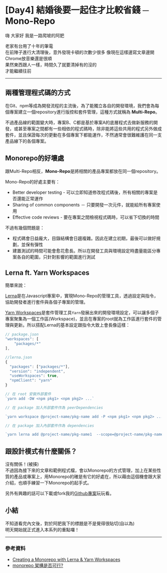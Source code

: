 # [Day4] 結婚後要一起住才比較省錢 ─ Mono-Repo

嗨 大家好 我是一路爬坡的阿肥   

老家有台用了十年的筆電   
在前陣子進行大清理後，意外發現卡頓的次數少很多
像現在這樣邊寫文章邊開Chrome放音樂還是很順   
果然東西跟人一樣，時間久了就要清掉有的沒的   
才能繼續往前

---

## 兩種管理程式碼的方式
在Git、npm等成為開發流程的主流後，為了能獨立各自的開發環境，我們會為每個專案建立一個repository進行版控和套件管理，這種方式就稱為 **Multi-Repo**。

不過產品線的範圍變大時，專案B、C都是基於專案A的底層程式去做新服務的開發，或甚至專案之間都有一些相依的程式碼時，除非能將這些共用的程式另外做成套件，並且保證每次的更動在多個專案下都能運作，不然通常會很難維護在同一支產品線下的各個專案。

## Monorepo的好壞處
跟Multi-Repo相反，**Mono-Repo**是將相關的產品專案都放在同一個repository。

Mono-Repo的好處主要有：
- Better developer testing - 可以立即知道修改程式碼後，所有相關的專案是否還能正常運作
- Sharing of common components － 只要開發一次元件，就能給所有專案使用
- Effective code reviews - 要在專案之間檢視程式碼時，可以省下切換的時間

不過有幾個問題是：
- 程式碼會日益龐大，目錄結構會日趨複雜。因此在建立初期，最後可以做好規劃，並保有彈性
- 建置測試的時間可能會愈花愈長。所以在開發工具與環境設定時盡量能區分專案各自的範圍，只針對影響的範圍進行測試

## Lerna ft. Yarn Workspaces
簡單來說：

[Lerna](https://github.com/lerna/lerna)是在Javascript專案中，實現Mono-Repo的管理工具，透過設定與指令，協助開發者進行套件與各個子專案的管理。

[Yarn Workspaces](https://yarnpkg.com/blog/2017/08/02/introducing-workspaces/)是套件管理工具```Yarn```發展出來的開發環境設定，可以讓多個子專案聚集為一個工作區(Workspace)，並且在專案的root就為工作區進行套件的管理與更新。所以搭配Lerna的基本設定跟指令大致上會長像這樣：

```javascript
// package.json
"workspaces": [
    "packages/*"
],

//lerna.json
{
  "packages": ["packages/*"],
  "version": "independent",
  "useWorkspaces": true,
  "npmClient": "yarn"
}

// 在 root 安裝外部套件
`yarn add -DW <npm pkg1> <npm pkg2> ...`

// 在 package 加入外部套件作為 peerDependencies

`yarn workspace @project-name/pkg-name add -P <npm pkg1> <npm pkg2> ...`

// 在 package 加入內部套件作為 dependencies

`yarn lerna add @project-name/pkg-name1  --scope=@project-name/pkg-name2`
```

## 跟設計模式有什麼關係？
沒有關係！(被揍)   
不過因為接下來的文章和範例程式檔，會以Monorepo的方式管理，加上在某些性質的產品或專案上，用Monorepo的確是有它的好處在，所以藉由這個機會跟大家介紹，也順手練習一下Monorepo的起手式。

另外有興趣的話可以下載或fork我的[Github專案](https://github.com/showwell0120/Design-Pattern-Typescript-React.git)玩玩看。

## 小結
不知道看完內文後，對於阿肥我下的標題是不是覺得很貼切(自以為)   
明天開始就正式進入本系列的重點囉！

---

### 參考資料   

- [Creating a Monorepo with Lerna & Yarn Workspaces](https://medium.com/hy-vee-engineering/creating-a-monorepo-with-lerna-yarn-workspaces-cf163908965d)
- [monorepo 架構是否可行?](https://blog.kevinyang.net/2018/01/08/angular-monorepo-1/)